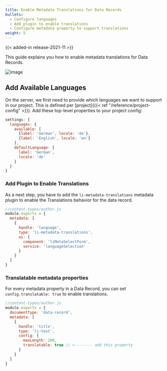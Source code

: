 ```yaml
---
title: Enable Metadata Translations for Data Records
bullets:
  - Configure languages
  - Add plugin to enable translations
  - Configure metadata property to support translations
weight: 5
---
```


{{< added-in release-2021-11 >}}

This guide explains you how to enable metadata translations for Data Records.

![image](https://user-images.githubusercontent.com/172394/138244183-c604aed5-efde-4484-a75b-0a1addb8ad6f.png)

## Add Available Languages

On the server, we first need to provide which languages we want to support in our project. This is defined per [project]({{< ref "/reference/project-config" >}}). Add these top-level properties to your project config:

```js
settings: {
  languages: {
    available: [
      {label: 'German', locale: 'de'},
      {label: 'English', locale: 'en'}
    ],
    defaultLanguage: {
      label: 'German',
      locale: 'de'
    }
  }
}
```

### Add Plugin to Enable Translations

As a next step, you have to add the `li-metadata-translations` metadata plugin to enable the Translations behavior for the data record.

```js
//content-types/author.js
module.exports = {
  metadata: [
    {
      handle: 'language',
      type: 'li-metadata-translations',
      ui: {
        component: 'liMetaSelectForm',
        service: 'languageSelection'
      }
    }
  ]
}
```

### Translatable metadata properties

For every metadata property in a Data Record, you can set `config.translatable: true` to enable translations.

```js
//content-types/author.js
module.exports = {
  documentType: 'data-record',
  metadata: [
    {
      handle: 'title',
      type: 'li-text',
      config: {
        maxLength: 200,
        translatable: true // <-------- add this property
      }
    }
  ]
}
```
